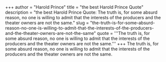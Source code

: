+++
author = "Harold Prince"
title = "the best Harold Prince Quote"
description = "the best Harold Prince Quote: The truth is, for some absurd reason, no one is willing to admit that the interests of the producers and the theater owners are not the same."
slug = "the-truth-is-for-some-absurd-reason-no-one-is-willing-to-admit-that-the-interests-of-the-producers-and-the-theater-owners-are-not-the-same"
quote = '''The truth is, for some absurd reason, no one is willing to admit that the interests of the producers and the theater owners are not the same.'''
+++
The truth is, for some absurd reason, no one is willing to admit that the interests of the producers and the theater owners are not the same.
